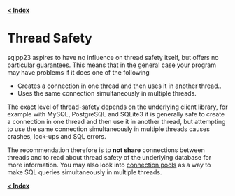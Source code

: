 [**< Index**](README.md)

# Thread Safety

sqlpp23 aspires to have no influence on thread safety itself, but offers no
particular guarantees. This means that in the general case your program may have
problems if it does one of the following

- Creates a connection in one thread and then uses it in another thread..
- Uses the same connection simultaneously in multiple threads.

The exact level of thread-safety depends on the underlying client library, for
example with MySQL, PostgreSQL and SQLite3 it is generally safe to create a
connection in one thread and then use it in another thread, but attempting to
use the same connection simultaneously in multiple threads causes crashes,
lock-ups and SQL errors.

The recommendation therefore is to **not share** connections between threads and
to read about thread safety of the underlying database for more information. You
may also look into [connection pools](connection_pool.md) as a way to make SQL
queries simultaneously in multiple threads.

[**< Index**](README.md)
